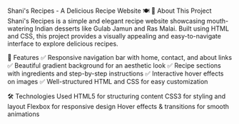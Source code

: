 Shani's Recipes - A Delicious Recipe Website 🍽️
📌 About This Project
Shani's Recipes is a simple and elegant recipe website showcasing mouth-watering Indian desserts like Gulab Jamun and Ras Malai. Built using HTML and CSS, this project provides a visually appealing and easy-to-navigate interface to explore delicious recipes.

🎨 Features
✅ Responsive navigation bar with home, contact, and about links
✅ Beautiful gradient background for an aesthetic look
✅ Recipe sections with ingredients and step-by-step instructions
✅ Interactive hover effects on images
✅ Well-structured HTML and CSS for easy customization

🛠️ Technologies Used
HTML5 for structuring content
CSS3 for styling and layout
Flexbox for responsive design
Hover effects & transitions for smooth animations
